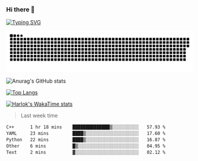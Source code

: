 ### Hi there 👋

<!--
**wray-le/wray-lee* is a ✨ _special_ ✨ repository because its `README.md` (this file) appears on your GitHub profile.

Here are some ideas to get you started:

- 🔭 I’m currently working on ...
- 🌱 I’m currently learning ...
- 👯 I’m looking to collaborate on ...
- 🤔 I’m looking for help with ...
- 💬 Ask me about ...
- 📫 How to reach me: ...
- 😄 Pronouns: ...
- ⚡ Fun fact: ...
-->
[![Typing SVG](https://readme-typing-svg.herokuapp.com?color=91BEF0&vCenter=true&lines=This+is+Wray's+profile;A+noob+developer)](https://git.io/typing-svg)

<p align="center"><a href=#><img src="image/contributions.svg"></a></p>  

![Anurag's GitHub stats](https://github-readme-stats.vercel.app/api?username=wray-lee&show_icons=true&theme=tokyonight)


[![Top Langs](https://github-readme-stats.vercel.app/api/top-langs/?username=wray-lee&exclude_repo=wray-lee.github.io,wray-lee&layout=donut)](https://github.com/anuraghazra/github-readme-stats)


[![Harlok's WakaTime stats](https://github-readme-stats.vercel.app/api/wakatime?username=wray)](https://github.com/anuraghazra/github-readme-stats)

> Last week time

<!--START_SECTION:waka-->

```txt
C++      1 hr 18 mins    ██████████████▒░░░░░░░░░░   57.93 %
YAML     23 mins         ████▒░░░░░░░░░░░░░░░░░░░░   17.60 %
Python   22 mins         ████▒░░░░░░░░░░░░░░░░░░░░   16.87 %
Other    6 mins          █▒░░░░░░░░░░░░░░░░░░░░░░░   04.95 %
Text     2 mins          ▓░░░░░░░░░░░░░░░░░░░░░░░░   02.12 %
```

<!--END_SECTION:waka-->
